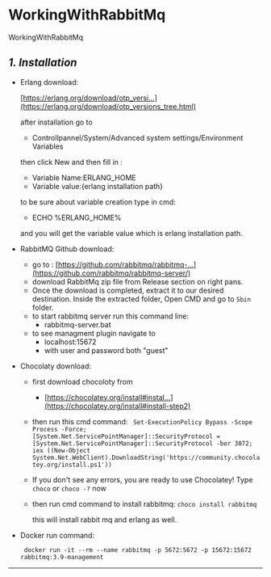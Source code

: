 # WorkingWithRabbitMq
WorkingWithRabbitMq

*1. Installation*
-----------------------------------------------------------------------------------------------------------------------
- Erlang download:

  [https://erlang.org/download/otp_versi...](https://erlang.org/download/otp_versions_tree.html)

  after installation go to
  
  - Controllpannel/System/Advanced system settings/Environment Variables
    
  then click New and then fill in :
  - Variable Name:ERLANG_HOME
  - Variable value:{erlang installation path}

  to be sure about variable creation type in cmd:
  - ECHO %ERLANG_HOME%

  and you will get the variable value which is erlang installation path.

- RabbitMQ Github download:

  - go to :
    [https://github.com/rabbitmq/rabbitmq-...](https://github.com/rabbitmq/rabbitmq-server/)
  - download RabbitMq zip file from Release section on right pans.
  - Once the download is completed, extract it to our desired destination. Inside the extracted folder, Open CMD and go to ```Sbin``` folder.
  - to start rabbitmq server run this command line:
    * rabbitmq-server.bat
  - to see managment plugin navigate to
    * localhost:15672
    * with user and password both "guest"
    
- Chocolaty download:
  * first download chocoloty from
    - [https://chocolatey.org/install#instal...](https://chocolatey.org/install#install-step2)
  * then run this cmd command:
    ``` Set-ExecutionPolicy Bypass -Scope Process -Force; [System.Net.ServicePointManager]::SecurityProtocol = [System.Net.ServicePointManager]::SecurityProtocol -bor 3072; iex ((New-Object System.Net.WebClient).DownloadString('https://community.chocolatey.org/install.ps1'))```
  * If you don't see any errors, you are ready to use Chocolatey! Type ```choco``` or ```choco -?``` now
  * then run cmd command to install rabbitmq:
    ``` choco install rabbitmq ```

    this will install rabbit mq and erlang as well.

- Docker run command:

  ``` docker run -it --rm --name rabbitmq -p 5672:5672 -p 15672:15672 rabbitmq:3.9-management```
-----------------------------------------------------------------------------------------------------------------------
